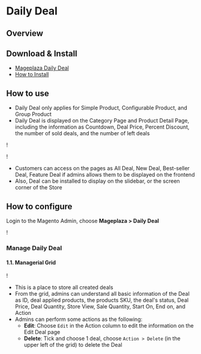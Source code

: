 # Daily Deal
## Overview



## Download & Install
- [Mageplaza Daily Deal]()
- [How to Install](https://www.mageplaza.com/install-magento-2-extension/)

## How to use
* Daily Deal only applies for Simple Product, Configurable Product, and Group Product
* Daily Deal is displayed  on the Category Page and Product Detail Page, including the information as Countdown, Deal Price, Percent Discount, the number of sold deals, and the number of left deals

!

!

* Customers can access on the pages as All Deal, New Deal, Best-seller Deal, Feature Deal if admins allows them to be displayed on the frontend
* Also, Deal can be installed to display on the slidebar, or the screen corner of the Store

## How to configure

Login to the Magento Admin, choose **Mageplaza > Daily Deal**

!

### Manage Daily Deal
#### 1.1. Managerial Grid

!

* This is a place to store all created deals
* From the grid, admins can understand all basic information of the Deal as ID, deal applied products, the products SKU, the deal's status, Deal Price, Deal Quantity, Store View, Sale Quantity, Start On, End on, and Action
* Admins can perform some actions as the following:
    * **Edit**: Choose `Edit` in the Action column to edit the information on the Edit Deal page
    * **Delete**: Tick and choose 1 deal, choose `Action > Delete` (in the upper left of the grid) to delete the Deal
    





